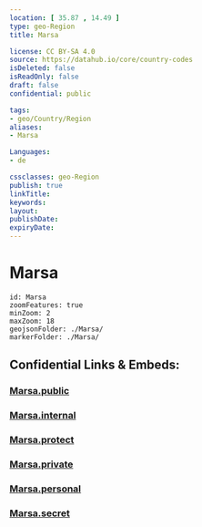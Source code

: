 ```yaml
---
location: [ 35.87 , 14.49 ] 
type: geo-Region
title: Marsa

license: CC BY-SA 4.0
source: https://datahub.io/core/country-codes
isDeleted: false
isReadOnly: false
draft: false
confidential: public

tags:
- geo/Country/Region
aliases:
- Marsa

Languages:
- de

cssclasses: geo-Region
publish: true
linkTitle: 
keywords: 
layout: 
publishDate: 
expiryDate: 
---
```


# Marsa

```leaflet
id: Marsa
zoomFeatures: true 
minZoom: 2 
maxZoom: 18
geojsonFolder: ./Marsa/
markerFolder: ./Marsa/
```


## Confidential Links & Embeds: 

### [Marsa.public](/_public/\Earth\Continent\Europe\Europe~South\Malta\Regions~Malta\Xlokk\counties~XlokkMarsa.public.md) 

### [Marsa.internal](/_internal/\Earth\Continent\Europe\Europe~South\Malta\Regions~Malta\Xlokk\counties~XlokkMarsa.internal.md) 

### [Marsa.protect](/_protect/\Earth\Continent\Europe\Europe~South\Malta\Regions~Malta\Xlokk\counties~XlokkMarsa.protect.md) 

### [Marsa.private](/_private/\Earth\Continent\Europe\Europe~South\Malta\Regions~Malta\Xlokk\counties~XlokkMarsa.private.md) 

### [Marsa.personal](/_personal/\Earth\Continent\Europe\Europe~South\Malta\Regions~Malta\Xlokk\counties~XlokkMarsa.personal.md) 

### [Marsa.secret](/_secret/\Earth\Continent\Europe\Europe~South\Malta\Regions~Malta\Xlokk\counties~XlokkMarsa.secret.md)

